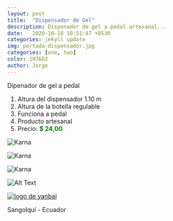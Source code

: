 ```yaml
---
layout: post
title:  "Dispensador de Gel"
description: Dispenador de gel a pedal artesanal...
date:   2020-10-18 10:51:47 +0530
categories: jekyll update
img: portada-dispensador.jpg
categories: [one, two]
color: 1976D2
author: Jorge
---
```

Dipenador de gel a pedal
1. Altura del dispensador 1.10 m
2. Altura de la botella regulable
3. Funciona a pedal
4. Producto artesanal
5. Precio: <b style='color:green'> $ 24,00 </b> 

![Karna]({{site.baseurl}}/images/dispensador2.jpg)

![Karna]({{site.baseurl}}/images/dispensador3.jpg)

![Karna]({{site.baseurl}}/images/dispensador1.jpg)


![Alt Text](https://media.giphy.com/media/vFKqnCdLPNOKc/giphy.gif)


[logo]: https://raw.githubusercontent.com/Betty-C/bef/gh-pages/assets/img/linkw.jpg
[dipensador]: https://api.whatsapp.com/send?phone=&text=Hola!%20Me%20interesa%20el%20dipensador%20de%20gel%20a%20pedal "clic para abrir chat de whatsapp"
 [![logo de yanbal][logo]][dipensador]

Sangolquí - Ecuador

